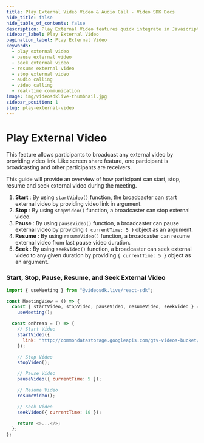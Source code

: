 ```yaml
---
title: Play External Video Video & Audio Call - Video SDK Docs
hide_title: false
hide_table_of_contents: false
description: Play External Video features quick integrate in Javascript, React JS, Android, IOS, React Native, Flutter with Video SDK to add live video & audio conferencing to your applications.
sidebar_label: Play External Video
pagination_label: Play External Video
keywords:
  - play external video
  - pause external video
  - seek external video
  - resume external video
  - stop external video
  - audio calling
  - video calling
  - real-time communication
image: img/videosdklive-thumbnail.jpg
sidebar_position: 1
slug: play-external-video
---
```


# Play External Video

This feature allows participants to broadcast any external video by providing video link.
Like screen share feature, one participant is broadcasting and other participants are receivers.

This guide will provide an overview of how participant can start, stop, resume and seek external video during the meeting.

1. **Start** : By using `startVideo()` function, the broadcaster can start external video by providing video link in argument.
2. **Stop** : By using `stopVideo()` function, a broadcaster can stop external video.
3. **Pause** : By using `pauseVideo()` function, a broadcaster can pause external video by providing `{ currentTime: 5 }` object as an argument.
4. **Resume** : By using `resumeVideo()` function, a broadcaster can resume external video from last pause video duration.
5. **Seek** : By using `seekVideo()` function, a broadcaster can seek external video to any given duration by providing `{ currentTime: 5 }` object as an argument.

### Start, Stop, Pause, Resume, and Seek External Video

```js
import { useMeeting } from "@videosdk.live/react-sdk";

const MeetingView = () => {
  const { startVideo, stopVideo, pauseVideo, resumeVideo, seekVideo } =
    useMeeting();

  const onPress = () => {
    // Start Video
    startVideo({
      link: "http://commondatastorage.googleapis.com/gtv-videos-bucket/sample/BigBuckBunny.mp4",
    });

    // Stop Video
    stopVideo();

    // Pause Video
    pauseVideo({ currentTime: 5 });

    // Resume Video
    resumeVideo();

    // Seek Video
    seekVideo({ currentTime: 10 });

    return <>...</>;
  };
};
```
